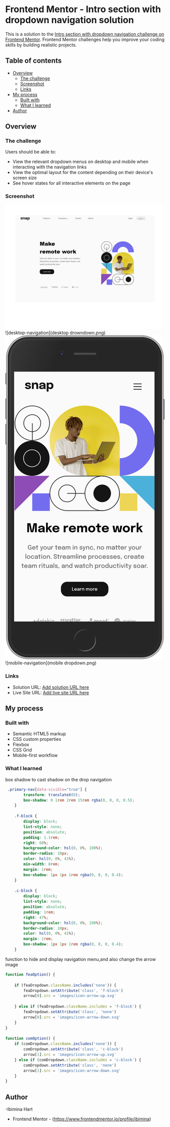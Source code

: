 # Frontend Mentor - Intro section with dropdown navigation solution

This is a solution to the [Intro section with dropdown navigation challenge on Frontend Mentor](https://www.frontendmentor.io/challenges/intro-section-with-dropdown-navigation-ryaPetHE5). Frontend Mentor challenges help you improve your coding skills by building realistic projects. 

## Table of contents

- [Overview](#overview)
  - [The challenge](#the-challenge)
  - [Screenshot](#screenshot)
  - [Links](#links)
- [My process](#my-process)
  - [Built with](#built-with)
  - [What I learned](#what-i-learned)
- [Author](#author)


## Overview

### The challenge

Users should be able to:

- View the relevant dropdown menus on desktop and mobile when interacting with the navigation links
- View the optimal layout for the content depending on their device's screen size
- See hover states for all interactive elements on the page

### Screenshot

![intro-section](intro-section.png)
![desktop-navigation](desktop drowndown.png)
![mobile-version](mobile.png)
![mobile-navigation](mobile dropdown.png)


### Links

- Solution URL: [Add solution URL here](https://your-solution-url.com)
- Live Site URL: [Add live site URL here](https://your-live-site-url.com)

## My process

### Built with

- Semantic HTML5 markup
- CSS custom properties
- Flexbox
- CSS Grid
- Mobile-first workflow


### What I learned


 box shadow to cast shadow on the drop navigation
```css
 .primary-nav[data-visible="true"] {
        transform: translateX(0);
        box-shadow: 0 1rem 2rem 15rem rgba(0, 0, 0, 0.5);
    }

    .f-block {
        display: block;
        list-style: none;
        position: absolute;
        padding: 1.1rem;
        right: 68%;
        background-color: hsl(0, 0%, 100%);
        border-radius: 10px;
        color: hsl(0, 0%, 41%);
        min-width: 8rem;
        margin: 1rem;
        box-shadow: 1px 1px 1rem rgba(0, 0, 0, 0.4);
    }

    .c-block {
        display: block;
        list-style: none;
        position: absolute;
        padding: 1rem;
        right: 47%;
        background-color: hsl(0, 0%, 100%);
        border-radius: 10px;
        color: hsl(0, 0%, 41%);
        margin: 1rem;
        box-shadow: 1px 1px 1rem rgba(0, 0, 0, 0.4);
    }
```

function to hide and display navigation menu,and also change the arrow image
```js
function feaOption() {

    if (feaDropdown.className.includes('none')) {
        feaDropdown.setAttribute('class', 'f-block')
        arrow[0].src = 'images/icon-arrow-up.svg'
        
    } else if (feaDropdown.className.includes = 'f-block') {
        feaDropdown.setAttribute('class', 'none')
        arrow[0].src = 'images/icon-arrow-down.svg'
    }
}

function comOption() {
    if (comDropdown.className.includes('none')) {
        comDropdown.setAttribute('class', 'c-block')
        arrow[1].src = 'images/icon-arrow-up.svg'
    } else if (comDropdown.className.includes = 'c-block') {
        comDropdown.setAttribute('class', 'none')
        arrow[1].src = 'images/icon-arrow-down.svg'
    }
}
```

## Author

-Ibimina Hart
- Frontend Mentor - (https://www.frontendmentor.io/profile/ibimina)


